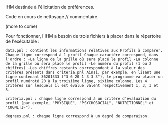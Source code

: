 

IHM destinée à l'élicitation de préférences.

Code en cours de nettoyage // commentaire.

(more to come)

Pour fonctionner, l'IHM a besoin de trois fichiers à placer dans le répertoire de l'exécutable :

    data.pnl : contient les informations relatives aux Profils à comparer. Chaque ligne correspond à 1 profil Chaque caractère correspond, dans l'ordre : -La ligne de la grille où sera placé le profil -La colonne de la grille où sera placé le profil -Le numéro du profil (1 ou 2 chiffres) -Les chiffres restants correspondent à la valeur des critères présents dans criteria.pnl Ainsi, par exemple, en lisant une ligne contenant 36201333 ("3 6 20 1 3 3 3"), le programme va placer un profil numéroté 20 à la troisième ligne, sixième colonne. Les 4 critères sur lesquels il est évalué valent respectivement 1, 3, 3 et 3.

    criteria.pnl : chaque ligne correspond à un critère d'évaluation du profil (par exemple, "PHYSIQUE", "PSYCHOSOCIAL", "NUTRITIONNEL" et "COGNITIF").

    degrees.pnl : chaque ligne correspond à un degré de comparaison.

